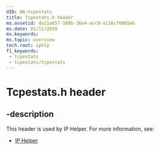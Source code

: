 ```yaml
---
UID: NA:tcpestats
title: Tcpestats.h header
ms.assetid: da21a657-109b-36e4-acc9-a116cf6065eb
ms.date: 01/11/2019
ms.keywords: 
ms.topic: overview
tech.root: iphlp
f1_keywords:
 - tcpestats
 - tcpestats/tcpestats
---
```


# Tcpestats.h header


## -description

This header is used by IP Helper. For more information, see:

- [IP Helper](../_iphlp/index.md)

